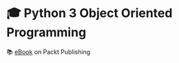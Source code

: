 # :mortar_board: Python 3 Object Oriented Programming

:books: [eBook][ebook] on Packt Publishing

[ebook]: https://www.packtpub.com/application-development/python-3-object-oriented-programming
